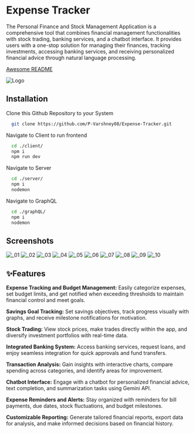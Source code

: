 
# Expense Tracker

The Personal Finance and Stock Management Application is a comprehensive tool that combines financial management functionalities with stock trading, banking services, and a chatbot interface. It provides users with a one-stop solution for managing their finances, tracking investments, accessing banking services, and receiving personalized financial advice through natural language processing.


[Awesome README](https://github.com/matiassingers/awesome-readme)


![Logo](https://socialify.git.ci/P-Varshney08/Expense-Tracker/image?font=Rokkitt&language=1&name=1&owner=1&pattern=Floating%20Cogs&stargazers=1&theme=Dark)




## Installation

Clone this Github Repository to your System

```bash
  git clone https://github.com/P-Varshney08/Expense-Tracker.git
```
Navigate to Client to run frontend
```bash
  cd ./client/
  npm i
  npm run dev
```

Navigate to Server
```bash
  cd ./server/
  npm i
  nodemon
```

Navigate to GraphQL
```bash
  cd ./graphQL/
  npm i
  nodemon
```
## Screenshots


![_01](https://github.com/P-Varshney08/Expense-Tracker/assets/98008826/dac90195-17f5-40e7-b71c-526cf61599f9)
![_02](https://github.com/P-Varshney08/Expense-Tracker/assets/98008826/f6e1d0c0-c0f2-48f0-a6d9-8d5aa1332d3e)
![_03](https://github.com/P-Varshney08/Expense-Tracker/assets/98008826/2c6266fa-a6e1-4101-b544-145dcc2324ed)
![_04](https://github.com/P-Varshney08/Expense-Tracker/assets/98008826/1d4cfab0-5b01-4d22-9083-8ac989b15c98)
![_05](https://github.com/P-Varshney08/Expense-Tracker/assets/98008826/05d50c6e-e1b3-4f3a-ad56-79645f2e347b)
![_06](https://github.com/P-Varshney08/Expense-Tracker/assets/98008826/70c582b2-2be8-4f4a-93f1-059f0385d512)
![_07](https://github.com/P-Varshney08/Expense-Tracker/assets/98008826/0e495096-0d3e-4156-9685-9ee31be3b6fe)
![_08](https://github.com/P-Varshney08/Expense-Tracker/assets/98008826/40ac8b2b-c8b1-4bcc-9e03-c91e3d15308c)
![_09](https://github.com/P-Varshney08/Expense-Tracker/assets/98008826/b615308f-a169-4960-bd2d-250fddb80b87)
![_10](https://github.com/P-Varshney08/Expense-Tracker/assets/98008826/82b089ae-e76e-4a14-b8a8-044ad10af3ed)


## ✨Features

<b>Expense Tracking and Budget Management:</b> Easily categorize expenses, set budget limits, and get notified when exceeding thresholds to maintain financial control and meet goals.

<b>Savings Goal Tracking:</b> Set savings objectives, track progress visually with graphs, and receive milestone notifications for motivation.

<b>Stock Trading:</b> View stock prices, make trades directly within the app, and diversify investment portfolios with real-time data.

<b>Integrated Banking System:</b> Access banking services, request loans, and enjoy seamless integration for quick approvals and fund transfers.

<b>Transaction Analysis:</b> Gain insights with interactive charts, compare spending across categories, and identify areas for improvement.

<b>Chatbot Interface:</b> Engage with a chatbot for personalized financial advice, text completion, and summarization tasks using Gemini API.

<b>Expense Reminders and Alerts:</b> Stay organized with reminders for bill payments, due dates, stock fluctuations, and budget milestones.

<b>Customizable Reporting:</b> Generate tailored financial reports, export data for analysis, and make informed decisions based on financial history.
